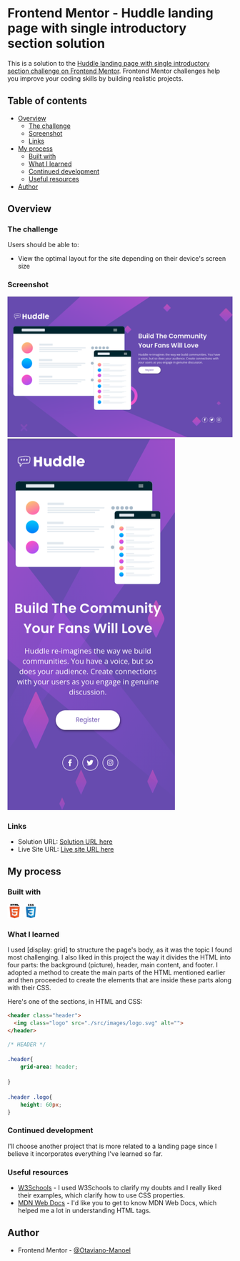 # Frontend Mentor - Huddle landing page with single introductory section solution

This is a solution to the [Huddle landing page with single introductory section challenge on Frontend Mentor](https://www.frontendmentor.io/challenges/huddle-landing-page-with-a-single-introductory-section-B_2Wvxgi0). Frontend Mentor challenges help you improve your coding skills by building realistic projects.

## Table of contents

- [Overview](#overview)
  - [The challenge](#the-challenge)
  - [Screenshot](#screenshot)
  - [Links](#links)
- [My process](#my-process)
  - [Built with](#built-with)
  - [What I learned](#what-i-learned)
  - [Continued development](#continued-development)
  - [Useful resources](#useful-resources)
- [Author](#author)

## Overview

### The challenge

Users should be able to:

- View the optimal layout for the site depending on their device's screen size

### Screenshot

![screen desktop](./src/images/screenshot-desktop.png)
![screen mobile](./src/images/screenshot-mobile.png)

### Links

- Solution URL: [Solution URL here](https://www.frontendmentor.io/solutions/css-grid-and-flex-Xl6GJgU31v)
- Live Site URL: [Live site URL here](https://otaviano-manoel.github.io/landing-page-section-master/)

## My process

### Built with

<code><img height="32" src="https://raw.githubusercontent.com/github/explore/80688e429a7d4ef2fca1e82350fe8e3517d3494d/topics/html/html.png" alt="HTML5"/></code>
<code><img height="32" src="https://raw.githubusercontent.com/github/explore/80688e429a7d4ef2fca1e82350fe8e3517d3494d/topics/css/css.png" alt="CSS"/></code>


### What I learned

I used [display: grid] to structure the page's body, as it was the topic I found most challenging. I also liked in this project the way it divides the HTML into four parts: the background (picture), header, main content, and footer. I adopted a method to create the main parts of the HTML mentioned earlier and then proceeded to create the elements that are inside these parts along with their CSS.

Here's one of the sections, in HTML and CSS:

```html
<header class="header">
  <img class="logo" src="./src/images/logo.svg" alt="">
</header>
```
```css
/* HEADER */

.header{
    grid-area: header;

}

.header .logo{
    height: 60px;
}

```

### Continued development

I'll choose another project that is more related to a landing page since I believe it incorporates everything I've learned so far.

### Useful resources
- [W3Schools](https://www.w3schools.com/css/default.asp) - 
I used W3Schools to clarify my doubts and I really liked their examples, which clarify how to use CSS properties.
- [MDN Web Docs](https://developer.mozilla.org/pt-BR/) - I'd like you to get to know MDN Web Docs, which helped me a lot in understanding HTML tags.

## Author

- Frontend Mentor - [@Otaviano-Manoel](https://www.frontendmentor.io/profile/Otaviano-Manoel)